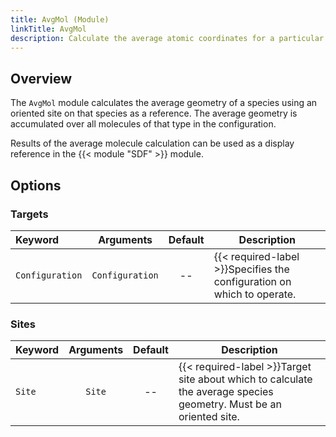 ```yaml
---
title: AvgMol (Module)
linkTitle: AvgMol
description: Calculate the average atomic coordinates for a particular species
---
```



## Overview

The `AvgMol` module calculates the average geometry of a species using an oriented site on that species as a reference. The average geometry is accumulated over all molecules of that type in the configuration.

Results of the average molecule calculation can be used as a display reference in the {{< module "SDF" >}} module.

## Options

### Targets

|Keyword|Arguments|Default|Description|
|:------|:--:|:-----:|-----------|
|`Configuration`|`Configuration`|--|{{< required-label >}}Specifies the configuration on which to operate.|

### Sites

|Keyword|Arguments|Default|Description|
|:------|:--:|:-----:|-----------|
|`Site`|`Site`|--|{{< required-label >}}Target site about which to calculate the average species geometry. Must be an oriented site.|
